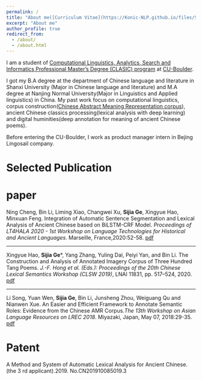 ```yaml
---
permalink: /
title: "About me([Curriculum Vitae](https://Konic-NLP.github.io/files/Sijia%20Ge-CV.pdf))"
excerpt: "About me"
author_profile: true
redirect_from: 
  - /about/
  - /about.html
---
```

  
  
  
I am a student of [Computational Linguistics, Analytics, Search and Informatics Professional Master’s Degree (CLASIC) program](https://www.colorado.edu/linguistics/graduate-program/computational-linguistics-clasic-ms) at [CU-Boulder](https://www.colorado.edu/). 
  
  
I got my B.A degree at the department of Chinese language and literature in Shanxi University (Major in Chinese language and literature) and M.A degree at Nanjing Normal University(Major in Linguistics and Applied linguistics) in China. My past work focus on computational linguistics, corpus construction([Chinese Abstract Meaning Representation corpus](https://www.cs.brandeis.edu/~clp/camr/camr.html)), ancient Chinese classics processing(lexical analysis with deep learning) and digital huminities(deep annotation for meaning of ancient Chinese poems).
  
  
Before entering the CU-Boulder, I work as product manager intern in Bejing Lingosail company.

Selected Publication
=======
# paper

Ning Cheng, Bin Li, Liming Xiao, Changwei Xu, **Sijia Ge**, Xingyue Hao, Minxuan Feng. Integration of Automatic Sentence Segmentation and Lexical Analysis of Ancient Chinese based on BiLSTM-CRF Model. *Proceedings of LT4HALA 2020 - 1st Workshop on Language Technologies for Historical and Ancient Languages*. Marseille, France,2020:52-58. [pdf](https://aclanthology.org/2020.lt4hala-1.8.pdf) 

*****  

Xingyue Hao, **Sijia Ge***, Yang Zhang, Yuling Dai, Peiyi Yan, and Bin Li. The Construction and Analysis of Annotated Imagery Corpus of Three Hundred Tang Poems. *J.-F. Hong et al. (Eds.): Proceedings of the 20th Chinese Lexical Semantics Workshop (CLSW 2019)*, LNAI 11831, pp. 517–524, 2020.   [pdf](https://link.springer.com/content/pdf/10.1007%2F978-3-030-38189-9_53.pdf)
  
******  
Li  Song, Yuan  Wen,  **Sijia  Ge**,  Bin  Li,  Junsheng  Zhou,  Weiguang  Qu  and  Nianwen  Xue. An  Easier  and  Efficient Framework to Annotate Semantic Roles: Evidence from the Chinese AMR Corpus.*The 13th Workshop on Asian Language Resources on LREC 2018*. Miyazaki, Japan, May 07, 2018:29-35.   [pdf](http://lrec-conf.org/workshops/lrec2018/W29/pdf/15_W29.pdf)
  
  
# Patent 
A  Method  and  System  of  Automatic  Lexical  Analysis  for  Ancient  Chinese.  (the  3 rd   applicant).2019. No.CN201910085019.3 


            

<!-- A data-driven personal website
======
Like many other Jekyll-based GitHub Pages templates, academicpages makes you separate the website's content from its form. The content & metadata of your website are in structured markdown files, while various other files constitute the theme, specifying how to transform that content & metadata into HTML pages. You keep these various markdown (.md), YAML (.yml), HTML, and CSS files in a public GitHub repository. Each time you commit and push an update to the repository, the [GitHub pages](https://pages.github.com/) service creates static HTML pages based on these files, which are hosted on GitHub's servers free of charge.

Many of the features of dynamic content management systems (like Wordpress) can be achieved in this fashion, using a fraction of the computational resources and with far less vulnerability to hacking and DDoSing. You can also modify the theme to your heart's content without touching the content of your site. If you get to a point where you've broken something in Jekyll/HTML/CSS beyond repair, your markdown files describing your talks, publications, etc. are safe. You can rollback the changes or even delete the repository and start over -- just be sure to save the markdown files! Finally, you can also write scripts that process the structured data on the site, such as [this one](https://github.com/academicpages/academicpages.github.io/blob/master/talkmap.ipynb) that analyzes metadata in pages about talks to display [a map of every location you've given a talk](https://academicpages.github.io/talkmap.html). -->
